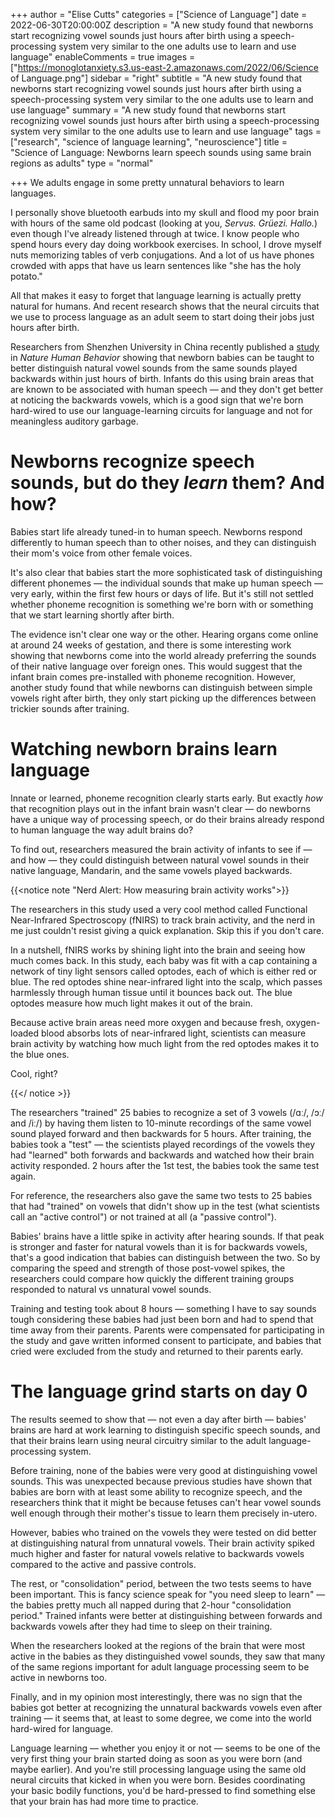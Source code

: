 +++
author = "Elise Cutts"
categories = ["Science of Language"]
date = 2022-06-30T20:00:00Z
description = "A new study found that newborns start recognizing vowel sounds just hours after birth using a speech-processing system very similar to the one adults use to learn and use language"
enableComments = true
images = ["https://monoglotanxiety.s3.us-east-2.amazonaws.com/2022/06/Science of Language.png"]
sidebar = "right"
subtitle = "A new study found that newborns start recognizing vowel sounds just hours after birth using a speech-processing system very similar to the one adults use to learn and use language"
summary = "A new study found that newborns start recognizing vowel sounds just hours after birth using a speech-processing system very similar to the one adults use to learn and use language"
tags = ["research", "science of language learning", "neuroscience"]
title = "Science of Language: Newborns learn speech sounds using same brain regions as adults"
type = "normal"

+++
We adults engage in some pretty unnatural behaviors to learn languages.

I personally shove bluetooth earbuds into my skull and flood my poor brain with hours of the same old podcast (looking at you, _Servus. Grüezi. Hallo._) even though I've already listened through at twice. I know people who spend hours every day doing workbook exercises. In school, I drove myself nuts memorizing tables of verb conjugations. And a lot of us have phones crowded with apps that have us learn sentences like "she has the holy potato."

All that makes it easy to forget that language learning is actually pretty natural for humans. And recent research shows that the neural circuits that we use to process language as an adult seem to start doing their jobs just hours after birth.

Researchers from Shenzhen University in China recently published a [study](https://www.nature.com/articles/s41562-022-01368-w) in _Nature Human Behavior_ showing that newborn babies can be taught to better distinguish natural vowel sounds from the same sounds played backwards within just hours of birth. Infants do this using brain areas that are known to be associated with human speech — and they don't get better at noticing the backwards vowels, which is a good sign that we're born hard-wired to use our language-learning circuits for language and not for meaningless auditory garbage.

# Newborns recognize speech  sounds, but do they _learn_ them? And how?

Babies start life already tuned-in to human speech. Newborns respond differently to human speech than to other noises, and they can distinguish their mom's voice from other female voices.

It's also clear that babies start the more sophisticated task of distinguishing different phonemes — the individual sounds that make up human speech — very early, within the first few hours or days of life. But it's still not settled whether phoneme recognition is something we're born with or something that we start learning shortly after birth.

The evidence isn't clear one way or the other. Hearing organs come online at around 24 weeks of gestation, and there is some interesting work showing that newborns come into the world already preferring the sounds of their native language over foreign ones. This would suggest that the infant brain comes pre-installed with phoneme recognition. However, another study found that while newborns can distinguish between simple vowels right after birth, they only start picking up the differences between trickier sounds after training.

# Watching newborn brains learn language

Innate or learned, phoneme recognition clearly starts early. But exactly _how_ that recognition plays out in the infant brain wasn't clear — do newborns have a unique way of processing speech, or do their brains already respond to human language the way adult brains do?

To find out, researchers measured the brain activity of infants to see if — and how — they could distinguish between natural vowel sounds in their native language, Mandarin, and the same vowels played backwards.

{{<notice note "Nerd Alert: How measuring brain activity works">}}

The researchers in this study used a very cool method called Functional Near-Infrared Spectroscopy (fNIRS) to track brain activity, and the nerd in me just couldn't resist giving a quick explanation. Skip this if you don't care.

In a nutshell, fNIRS works by shining light into the brain and seeing how much comes back. In this study, each baby was fit with a cap containing a network of tiny light sensors called optodes, each of which is either red or blue. The red optodes shine near-infrared light into the scalp, which passes harmlessly through human tissue until it bounces back out. The blue optodes measure how much light makes it out of the brain.

Because active brain areas need more oxygen and because fresh, oxygen-loaded blood absorbs lots of near-infrared light, scientists can measure brain activity by watching how much light from the red optodes makes it to the blue ones.

Cool, right?

{{</ notice  >}}

The researchers "trained" 25 babies to recognize a set of 3 vowels (/ɑː/, /ɔː/ and /iː/) by having them listen to 10-minute recordings of the same vowel sound played forward and then backwards for 5 hours. After training, the babies took a "test" — the scientists played recordings of the vowels they had "learned" both forwards and backwards and watched how their brain activity responded. 2 hours after the 1st test, the babies took the same test again.

For reference, the researchers also gave the same two tests to 25 babies that had "trained" on vowels that didn't show up in the test (what scientists call an "active control") or not trained at all (a "passive control").

Babies' brains have a little spike in activity after hearing sounds. If that peak is stronger and faster for natural vowels than it is for backwards vowels, that's a good indication that babies can distinguish between the two. So by comparing the speed and strength of those post-vowel spikes, the researchers could compare how quickly the different training groups responded to natural vs unnatural vowel sounds.

Training and testing took about 8 hours — something I have to say sounds tough considering these babies had just been born and had to spend that time away from their parents. Parents were compensated for participating in the study and gave written informed consent to participate, and babies that cried were excluded from the study and returned to their parents early.

# The language grind starts on day 0

The results seemed to show that — not even a day after birth — babies' brains are hard at work learning to distinguish specific speech sounds, and that their brains learn using neural circuitry similar to the adult language-processing system.

Before training, none of the babies were very good at distinguishing vowel sounds. This was unexpected because previous studies have shown that babies are born with at least some ability to recognize speech, and the researchers think that it might be because fetuses can't hear vowel sounds well enough through their mother's tissue to learn them precisely in-utero.

However, babies who trained on the vowels they were tested on did better at distinguishing natural from unnatural vowels. Their brain activity spiked much higher and faster for natural vowels relative to backwards vowels compared to the active and passive controls.

The rest, or "consolidation" period, between the two tests seems to have been important. This is fancy science speak for "you need sleep to learn" — the babies pretty much all napped during that 2-hour "consolidation period." Trained infants were better at distinguishing between forwards and backwards vowels after they had time to sleep on their training.

When the researchers looked at the regions of the brain that were most active in the babies as they distinguished vowel sounds, they saw that many of the same regions important for adult language processing seem to be active in newborns too.

Finally, and in my opinion most interestingly, there was no sign that the babies got better at recognizing the unnatural backwards vowels even after training — it seems that, at least to some degree, we come into the world hard-wired for language.

Language learning — whether you enjoy it or not — seems to be one of the very first thing your brain started doing as soon as you were born (and maybe earlier). And you're still processing language using the same old neural circuits that kicked in when you were born. Besides coordinating your basic bodily functions, you'd be hard-pressed to find something else that your brain has had more time to practice.